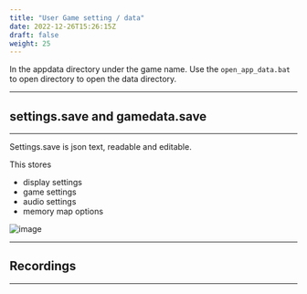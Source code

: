 ```yaml
---
title: "User Game setting / data"
date: 2022-12-26T15:26:15Z
draft: false
weight: 25
---
```


In the appdata directory under the game name. Use the `open_app_data.bat` to open directory to open the data directory.

---
## settings.save and gamedata.save
---

Settings.save is json text, readable and editable.

This stores

- display settings
- game settings
- audio settings
- memory map options

![image](../../images/basicgame-settings-save.jpg)

---
## Recordings
---